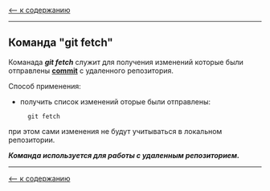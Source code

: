 [<-- к содержанию](./readme.md)

---

## Команда __"git fetch"__
Команада ___git fetch___ служит для получения изменений которые были отправлены [__commit__](./gitcommit.md) с удаленного репозитория.

Способ применения:

* получить список изменений оторые были отправлены:

        git fetch

при этом сами изменения не будут учитываться в локальном репозитории.

___Команда используется для работы с удаленным репозиторием.___

---

[<-- к содержанию](./readme.md)
